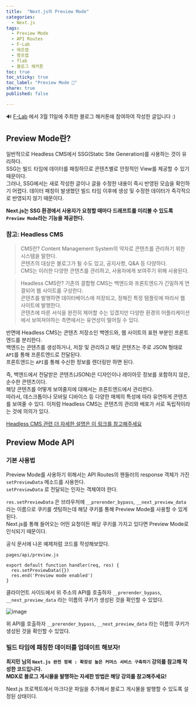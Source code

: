 ```yaml
---
title:  "Next.js의 Preview Mode"
categories: 
  - Next.js
tags:
  - Preview Mode
  - API Routes
  - F-Lab
  - 에프랩
  - 짱프랩
  - flab
  - 블로그 해커톤
toc: true
toc_sticky: true
toc_label: "Preview Mode 👀"
share: true
published: false

---
```


🔊 <a href='https://f-lab.kr' target='_blank'>F-Lab</a> 에서 3월 11일에 주최한 블로그 해커톤에 참여하여 작성한 글입니다 :)

## Preview Mode란?
일반적으로 Headless CMS에서 SSG(Static Site Generation)를 사용하는 것이 유리하다.  
SSG는 빌드 타임에 데이터를 패칭하므로 콘텐츠별로 안정적인 View를 제공할 수 있기 때문이다.  
그러나, SSG에서는 새로 작성한 글이나 글을 수정한 내용이 즉시 반영된 모습을 확인하기 어렵다. 
데이터 패칭이 발생했던 빌드 타임 이후에 생성 및 수정한 데이터가 즉각적으로 반영되지 않기 때문이다.  

**Next.js는 SSG 환경에서 사용자가 요청할 때마다 드래프트를 미리볼 수 있도록 `Preview Mode`라는 기능을 제공한다.**

### 참고: Headless CMS
> CMS란?
Content Management System의 약자로 콘텐츠를 관리하기 위한 시스템을 말한다.  
콘텐츠의 대상은 블로그가 될 수도 있고, 공지사항, Q&A 등 다양하다.  
CMS는 이러한 다양한 콘텐츠를 관리하고, 사용자에게 보여주기 위해 사용된다.  

> Headless CMS란?
기존의 결합형 CMS는 백엔드와 프론트엔드가 긴밀하게 연결되어 웹 사이트를 구성한다.  
콘텐츠를 발행하면 데이터베이스에 저장되고, 정해진 특정 템플릿에 따라서 웹 사이트에 발행한다.  
콘텐츠에 따른 서식을 완전히 제어할 수는 있겠지만 다양한 환경의 어플리케이션에서 보여져야하는 측면에서는 유연성이 떨어질 수 있다.  

반면에 Headless CMS는 콘텐츠 저장소인 백엔드와, 웹 사이트의 표현 부분인 프론트엔드를 분리한다.  
백엔드는 콘텐츠를 생성하거나, 저장 및 관리하고 해당 콘텐츠는 주로 JSON 형태로 `API`를 통해 프론트엔드로 전달된다.  
프론트엔드는 `API`를 통해 수신한 정보를 렌더링만 하면 된다. 


즉, 백엔드에서 전달받은 콘텐츠(JSON)은 디자인이나 레이아웃 정보를 포함하지 않은, 순수한 콘텐츠이다.  
해당 콘텐츠를 어떻게 보여줄지에 대해서는 프론트엔드에서 관리한다.  
따라서, 데스크톱이나 모바일 디바이스 등 다양한 매체의 특성에 따라 유연하게 콘텐츠를 보여줄 수 있다. 
이처럼 Headless CMS는 콘텐츠의 관리와 배포가 서로 독립적이라는 것에 의의가 있다.  

<a href='https://www.storyblok.com/tp/headless-cms-explained' target='_blank'>Headless CMS 관련 더 자세한 설명은 이 링크를 참고해주세요</a>

## Preview Mode API

### 기본 사용법
Preview Mode를 사용하기 위해서는 API Routes의 핸들러의 response 객체가 가진 `setPreviewData` 메소드를 사용한다.  
`setPreviewData` 로 전달되는 인자는 객체여야 한다.  



`res.setPreviewData` 은 브라우저에 `__prerender_bypass`, `__next_preview_data` 라는 이름으로 쿠키를 셋팅하는데 해당 쿠키를 통해 Preview Mode를 사용할 수 있게 된다.  
Next.js를 통해 들어오는 어떤 요청이든 해당 쿠키를 가지고 있다면 Preview Mode로 인식되기 때문이다.  

공식 문서에 나온 예제처럼 코드를 작성해보았다.  

```
pages/api/preview.js

export default function handler(req, res) {
  res.setPreviewData({})
  res.end('Preview mode enabled')
}
```

클라이언트 사이드에서 위 주소의 API를 호출하자 `__prerender_bypass`, `__next_preview_data` 라는 이름의 쿠키가 생성된 것을 확인할 수 있었다.  

![image](https://user-images.githubusercontent.com/84058944/223419402-e51e6669-98c9-45e5-ad21-3e7958a6ec58.png)  


위 API를 호출하자 `__prerender_bypass`, `__next_preview_data` 라는 이름의 쿠키가 생성된 것을 확인할 수 있었다.  


### 빌드 타임에 패칭한 데이터를 업데이트 해보자!
**최지민 님의 `Next.js 완전 정복 : 확장성 높은 커머스 서비스 구축하기` 강의를 참고해 작성한 코드입니다.   
MDX로 블로그 게시물을 발행하는 자세한 방법은 해당 강의를 참고해주세요!**

Next.js 프로젝트에서 마크다운 파일을 추가해서 블로그 게시물을 발행할 수 있도록 설정된 상태이다.  


